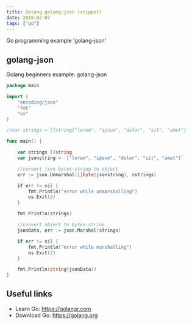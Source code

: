 ```yaml
---
title: Golang golang-json (snippet)
date: 2019-02-07
tags: ["go"]
---
```

Go programming example 'golang-json'


## golang-json

Golang beginners example: golang-json

```go
package main

import (
	"encoding/json"
	"fmt"
	"os"
)

//var strings = []string{"lorem", "ipsum", "dolor", "sit", "amet"}

func main() {

	var strings []string
	var jsonstring = `["lorem", "ipsum", "dolor", "sit", "amet"]`

	//convert json bytes-string to object
	err := json.Unmarshal([]byte(jsonstring), &strings)

	if err != nil {
		fmt.Println("error while unmarshalling")
		os.Exit(2)
	}

	fmt.Println(strings)

	//convert object to bytes-string
	jsonData, err := json.Marshal(strings)

	if err != nil {
		fmt.Println("error while marshalling")
		os.Exit(2)
	}

	fmt.Println(string(jsonData))
}

```

## Useful links

- Learn Go: https://golangr.com
- Download Go: https://golang.org
